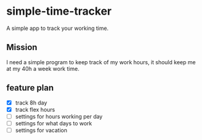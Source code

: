 # simple-time-tracker
A simple app to track your working time.

## Mission
I need a simple program to keep track of my work hours, 
it should keep me at my 40h a week work time.

## feature plan
* [x] track 8h day
* [x] track flex hours
* [ ] settings for hours working per day
* [ ] settings for what days to work
* [ ] settings for vacation
